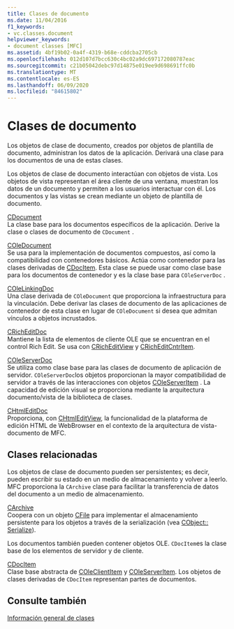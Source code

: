 ```yaml
---
title: Clases de documento
ms.date: 11/04/2016
f1_keywords:
- vc.classes.document
helpviewer_keywords:
- document classes [MFC]
ms.assetid: 4bf19b02-0a4f-4319-b68e-cddcba2705cb
ms.openlocfilehash: 012d107d7bcc630c4bc02a9dc697172080787eac
ms.sourcegitcommit: c21b05042debc97d14875e019ee9d698691ffc0b
ms.translationtype: MT
ms.contentlocale: es-ES
ms.lasthandoff: 06/09/2020
ms.locfileid: "84615802"
---
```

# <a name="document-classes"></a>Clases de documento

Los objetos de clase de documento, creados por objetos de plantilla de documento, administran los datos de la aplicación. Derivará una clase para los documentos de una de estas clases.

Los objetos de clase de documento interactúan con objetos de vista. Los objetos de vista representan el área cliente de una ventana, muestran los datos de un documento y permiten a los usuarios interactuar con él. Los documentos y las vistas se crean mediante un objeto de plantilla de documento.

[CDocument](reference/cdocument-class.md)<br/>
La clase base para los documentos específicos de la aplicación. Derive la clase o clases de documento de `CDocument` .

[COleDocument](reference/coledocument-class.md)<br/>
Se usa para la implementación de documentos compuestos, así como la compatibilidad con contenedores básicos. Actúa como contenedor para las clases derivadas de [CDocItem](reference/cdocitem-class.md). Esta clase se puede usar como clase base para los documentos de contenedor y es la clase base para `COleServerDoc` .

[COleLinkingDoc](reference/colelinkingdoc-class.md)<br/>
Una clase derivada de `COleDocument` que proporciona la infraestructura para la vinculación. Debe derivar las clases de documento de las aplicaciones de contenedor de esta clase en lugar de `COleDocument` si desea que admitan vínculos a objetos incrustados.

[CRichEditDoc](reference/cricheditdoc-class.md)<br/>
Mantiene la lista de elementos de cliente OLE que se encuentran en el control Rich Edit. Se usa con [CRichEditView](reference/cricheditview-class.md) y [CRichEditCntrItem](reference/cricheditcntritem-class.md).

[COleServerDoc](reference/coleserverdoc-class.md)<br/>
Se utiliza como clase base para las clases de documento de aplicación de servidor. `COleServerDoc`los objetos proporcionan la mayor compatibilidad de servidor a través de las interacciones con objetos [COleServerItem](reference/coleserveritem-class.md) . La capacidad de edición visual se proporciona mediante la arquitectura documento/vista de la biblioteca de clases.

[CHtmlEditDoc](reference/chtmleditdoc-class.md)<br/>
Proporciona, con [CHtmlEditView](reference/chtmleditview-class.md), la funcionalidad de la plataforma de edición HTML de WebBrowser en el contexto de la arquitectura de vista-documento de MFC.

## <a name="related-classes"></a>Clases relacionadas

Los objetos de clase de documento pueden ser persistentes; es decir, pueden escribir su estado en un medio de almacenamiento y volver a leerlo. MFC proporciona la `CArchive` clase para facilitar la transferencia de datos del documento a un medio de almacenamiento.

[CArchive](reference/carchive-class.md)<br/>
Coopera con un objeto [CFile](reference/cfile-class.md) para implementar el almacenamiento persistente para los objetos a través de la serialización (vea [CObject:: Serialize](reference/cobject-class.md#serialize)).

Los documentos también pueden contener objetos OLE. `CDocItem`es la clase base de los elementos de servidor y de cliente.

[CDocItem](reference/cdocitem-class.md)<br/>
Clase base abstracta de [COleClientItem](reference/coleclientitem-class.md) y [COleServerItem](reference/coleserveritem-class.md). Los objetos de clases derivadas de `CDocItem` representan partes de documentos.

## <a name="see-also"></a>Consulte también

[Información general de clases](class-library-overview.md)
